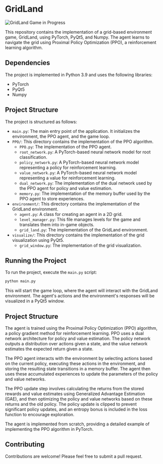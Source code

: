 # GridLand

![GridLand Game in Progress](INSERT_GIF_HERE)

This repository contains the implementation of a grid-based environment game, GridLand, using PyTorch, PyQt5, and Numpy. The agent learns to navigate the grid using Proximal Policy Optimization (PPO), a reinforcement learning algorithm.

## Dependencies

The project is implemented in Python 3.9 and uses the following libraries:

- PyTorch
- PyQt5
- Numpy

## Project Structure

The project is structured as follows:

- `main.py`: The main entry point of the application. It initializes the environment, the PPO agent, and the game loop.
- `PPO/`: This directory contains the implementation of the PPO algorithm.
  - `PPO.py`: The implementation of the PPO agent. 
  - `root_network.py`: A PyTorch-based neural network model for root classification.
  - `policy_network.py`: A PyTorch-based neural network model representing a policy for reinforcement learning.
  - `value_network.py`: A PyTorch-based neural network model representing a value for reinforcement learning.
  - `dual_network.py`: The implementation of the dual network used by the PPO agent for policy and value estimation.
  - `memory.py`: The implementation of the memory buffer used by the PPO agent to store experiences.
- `environment/`: This directory contains the implementation of the GridLand environment.
  - `agent.py`: A class for creating an agent in a 2D grid. 
  - `level_manager.py`: This file manages levels for the game and translates them into in-game objects.
  - `grid_land.py`: The implementation of the GridLand environment.
- `visualize/`: This directory contains the implementation of the grid visualization using PyQt5.
  - `grid_window.py`: The implementation of the grid visualization.

## Running the Project

To run the project, execute the `main.py` script:

```bash
python main.py
```
This will start the game loop, where the agent will interact with the GridLand environment. The agent's actions and the environment's responses will be visualized in a PyQt5 window.

## Project Structure

The agent is trained using the Proximal Policy Optimization (PPO) algorithm, a policy gradient method for reinforcement learning. PPO uses a dual network architecture for policy and value estimation. The policy network outputs a distribution over actions given a state, and the value network estimates the expected return given a state.

The PPO agent interacts with the environment by selecting actions based on the current policy, executing these actions in the environment, and storing the resulting state transitions in a memory buffer. The agent then uses these accumulated experiences to update the parameters of the policy and value networks.

The PPO update step involves calculating the returns from the stored rewards and value estimates using Generalized Advantage Estimation (GAE), and then optimizing the policy and value networks based on these returns and the old policy. The policy update is clipped to prevent significant policy updates, and an entropy bonus is included in the loss function to encourage exploration.

The agent is implemented from scratch, providing a detailed example of implementing the PPO algorithm in PyTorch.

## Contributing
Contributions are welcome! Please feel free to submit a pull request.
